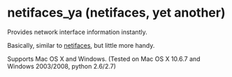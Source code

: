 netifaces_ya (netifaces, yet another)
=====================================

Provides network interface information instantly.

Basically, similar to [netifaces](http://pypi.python.org/pypi/netifaces), but little more handy.

Supports Mac OS X and Windows.
(Tested on Mac OS X 10.6.7 and Windows 2003/2008, python 2.6/2.7)